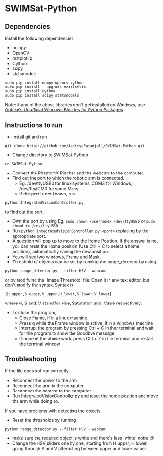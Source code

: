 # SWIMSat-Python

## Dependencies

Install the following dependencies:

- numpy
- OpenCV 
- matplotlib
- Cython
- scipy 
- statsmodels

```
sudo pip install numpy opencv-python
sudo pip install --upgrade matplotlib
sudo pip install cython
sudo pip install scipy statsmodels
```

Note: If any of the above libraries don't get installed on Windows, use [Gohlke's Unofficial Windows Binaries for Python Packages](http://www.lfd.uci.edu/~gohlke/pythonlibs/).

## Instructions to run

- Install git and run 
```
git clone https://github.com/AadityaPatanjali/SWIMSat-Python.git
```
- Change directory to SWIMSat-Python 
```
cd SWIMSat-Python
```
- Connect the PhantomX Pincher and the webcam to the computer. 
- Find out the port to which the robotic arm is connected.
  - Eg. /dev/ttyUSB0 for linux systems, COM3 for Windows, /dev/ttyACM0 for some Macs
  - If the port is not known, run 
```
python IntegratedVisionController.py
``` 
to find out the port.
- Own the port by using Eg. ```sudo chown <username> /dev/ttyUSB0``` or ```sudo chmod +x /dev/ttyUSB0```
- Run ```python IntegratedVisionController.py <port>``` replacing <port> by the appropriate port.
- A question will pop up to move to the Home Position. If the answer is no, you can reset the Home position (Use Ctrl + C to select a home position), automatically saving the new position.
- You will see two windows, Frame and Mask.
- Threshold of objects can be set by running the range_detector by using 
```
python range_detector.py --filter HSV --webcam
``` 
or by modifying the 'Image Threshold' file. Open it in any text editor, but don't modify the syntax. Syntax is 
```
[H_upper,S_upper,V_upper,H_lower,S_lower,V_lower]
``` 
where H, S and, V stand for Hue, Saturation and, Value respectively.
- To close the program, 
  - Close Frame, if in a linux machine.
  - Press q while the Frame window is active, if in a windows machine
  - Interrupt the program by pressing  Ctrl + C in ther terminal and wait for the program to show the Goodbye message
  - If none of the above work, press Ctrl + Z in the terminal and restart the terminal window 


## Troubleshooting

If the file does not run correctly, 
- Reconnect the power to the arm
- Reconnect the arm to the computer
- Reconnect the camera to the computer
- Run IntegratedVisionController.py and reset the home position and move the arm while doing so.

If you have problems with detecting the objects, 
- Reset the thresholds by running
```
python range_detector.py --filter HSV --webcam
```
- make sure the required object is white and there's less 'white' noise :wink:
- Change the HSV sliders one by one, starting from H upper, H lower, going through S and V alternating between upper and lower values 
